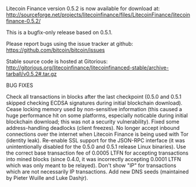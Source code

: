 Litecoin Finance version 0.5.2 is now available for download at:
http://sourceforge.net/projects/litecoinfinance/files/LitecoinFinance/litecoinfinance-0.5.2/

This is a bugfix-only release based on 0.5.1.

Please report bugs using the issue tracker at github:
https://github.com/bitcoin/bitcoin/issues

Stable source code is hosted at Gitorious:
http://gitorious.org/litecoinfinance/litecoinfinanced-stable/archive-tarball/v0.5.2#.tar.gz

BUG FIXES

Check all transactions in blocks after the last checkpoint (0.5.0 and 0.5.1 skipped checking ECDSA signatures during initial blockchain download).
Cease locking memory used by non-sensitive information (this caused a huge performance hit on some platforms, especially noticable during initial blockchain download; this was
not a security vulnerability).
Fixed some address-handling deadlocks (client freezes).
No longer accept inbound connections over the internet when Litecoin Finance is being used with Tor (identity leak).
Re-enable SSL support for the JSON-RPC interface (it was unintentionally disabled for the 0.5.0 and 0.5.1 release Linux binaries).
Use the correct base transaction fee of 0.0005 LTFN for accepting transactions into mined blocks (since 0.4.0, it was incorrectly accepting 0.0001 LTFN which was only meant to be relayed).
Don't show "IP" for transactions which are not necessarily IP transactions.
Add new DNS seeds (maintained by Pieter Wuille and Luke Dashjr).
